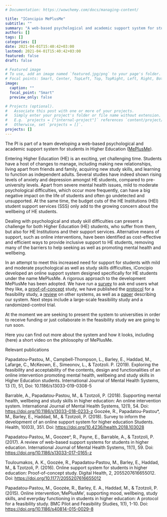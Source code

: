```yaml
---
# Documentation: https://wowchemy.com/docs/managing-content/

title: "IConcipio MePlusMe"
subtitle: ""
summary: "A web-based psychological and academic support system for students in Higher Education."
authors: []
tags: []
categories: []
date: 2021-04-01T15:40:42+03:00
lastmod: 2021-04-01T15:40:42+03:00
featured: false
draft: false

# Featured image
# To use, add an image named `featured.jpg/png` to your page's folder.
# Focal points: Smart, Center, TopLeft, Top, TopRight, Left, Right, BottomLeft, Bottom, BottomRight.
image:
  caption: ""
  focal_point: "Smart"
  preview_only: false

# Projects (optional).
#   Associate this post with one or more of your projects.
#   Simply enter your project's folder or file name without extension.
#   E.g. `projects = ["internal-project"]` references `content/project/deep-learning/index.md`.
#   Otherwise, set `projects = []`.
projects: []
---
```


The PI is part of a team developing a web-based psychological and academic support system for students in Higher Education ([MePlusMe](https://www.iconcipio.com/)).

Entering Higher Education (HE) is an exciting, yet challenging time. Students have a host of changes to manage, including making new relationships, living apart from friends and family, acquiring new study skills, and learning to function as independent adults. Several studies have indeed shown rising levels of anxiety and depression amongst HE students, compared to pre-university levels. Apart from severe mental health issues, mild to moderate psychological difficulties, which occur more frequently, can have a big negative impact on the life of students and often go undetected and unsupported. At the same time, the budget cuts of the HE Institutions (HEI) student support services (SSS) only add to the growing concern about the wellbeing of HE students.

Dealing with psychological and study skill difficulties can present a challenge for both Higher Education (HE) students, who suffer from them, but also for HE Institutions and their support services. Alternative means of support, such as online interventions, have been identified as cost-effective and efficient ways to provide inclusive support to HE students, removing many of the barriers to help seeking as well as promoting mental health and wellbeing.

In an attempt to meet this increased need for support for students with mild and moderate psychological as well as study skills difficulties, iConcipio developed an online support system designed specifically for HE students under the name MePlusMe. A rigorous approach to the development MePlusMe has been adopted. We have run a [survey](https://www.scirp.org/journal/PaperInformation.aspx?paperID=83292) to ask end users what they like, a [proof-of-concept](https://journals.sagepub.com/doi/full/10.1177/2055207616655012) study, we have published the [protocol](https://pilotfeasibilitystudies.biomedcentral.com/articles/10.1186/s40814-015-0029-8) for a feasibility study, a [review](https://ijmhs.biomedcentral.com/articles/10.1186/s13033-017-0165-z) on other systems, as well as a [paper](https://ijmhs.biomedcentral.com/articles/10.1186/s13033-018-0233-z) describing our system. Next steps include a large-scale feasibility study and a randomized-control trial.

At the moment we are seeking to present the system to universities in order to receive funding or just collaborate in the feasibility study we are going to run soon. 


Here you can find out more about the system  and how it looks, including  (here) a short video on the philosophy of MePlusMe. 

Relevant publications

Papadatou-Pastou, M., Campbell-Thompson, L., Barley, E., Haddad, M., Lafarge, C., McKeown, E., Simeonov, L., & Tzotzoli. P. (2019). Exploring the feasibility and acceptability of the contents, design and functionalities of an online intervention promoting mental health, wellbeing and study skills in Higher Education students. International Journal of Mental Health Systems, 13 (1), 51, Doi: 10.1186/s13033-019-0308-5

Barrable, A., Papadatou-Pastou, M., & Tzotzoli, P. (2018). Supporting mental health, wellbeing and study skills in higher education: Αn online intervention system. International Journal of Mental Health Systems, 12(1), 54. Doi: https://doi.org/10.1186/s13033-018-0233-z
Goozée, R., Papadatou-Pastou*, M., Barley, E., Haddad, M., & Tzotzoli, P. (2018). Survey to inform the development of an online support system for higher education Students. Health, 10(03), 351. Doi: https://doi.org/10.4236/health.2018.103028

Papadatou-Pastou, M., Goozee^, R., Payne, E., Barrable, A., & Tzotzoli, P. (2017). A review of web-based support systems for students in higher education. International Journal of Mental Health Systems, 11(1), 59. Doi: https://doi.org/10.1186/s13033-017-0165-z

Touloumakos, A. K., Goozée, R., Papadatou-Pastou, M., Barley, E., Haddad, M., & Tzotzoli, P. (2016). Online support system for students in higher education: Proof-of-concept study. Digital Health, 2, 2055207616655012. Doi: https://doi.org/10.1177/2055207616655012

Papadatou-Pastou, M., Goozée, R., Barley, E. A., Haddad, M., & Tzotzoli, P. (2015). Online intervention,‘MePlusMe’, supporting mood, wellbeing, study skills, and everyday functioning in students in higher education: A protocol for a feasibility study. BMC Pilot and Feasibility Studies, 1(1), 1-10. Doi: https://doi.org/10.1186/s40814-015-0029-8
